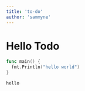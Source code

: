 ```yaml
---
title: 'to-do'
author: 'sammyne'
---
```


# Hello Todo

```go
func main() {
  fmt.Println("hello world")
}
```

`hello`
